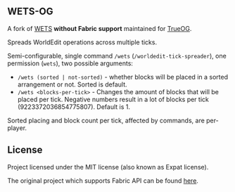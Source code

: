 ## WETS-OG

A fork of [WETS](https://github.com/emilyy-dev/wets) **without Fabric support** maintained for [TrueOG](https://true-og.net/).

Spreads WorldEdit operations across multiple ticks.

Semi-configurable, single command `/wets` (`/worldedit-tick-spreader`), one permission (`wets`), two possible arguments:
* `/wets (sorted | not-sorted)` - whether blocks will be placed in a sorted arrangement or not. Sorted is default.
* `/wets <blocks-per-tick>` - Changes the amount of blocks that will be placed per tick.
Negative numbers result in a lot of blocks per tick (9223372036854775807). Default is 1.

Sorted placing and block count per tick, affected by commands, are per-player.

## License
Project licensed under the MIT license (also known as Expat license).

The original project which supports Fabric API can be found [here](https://github.com/emilyy-dev/wets).
